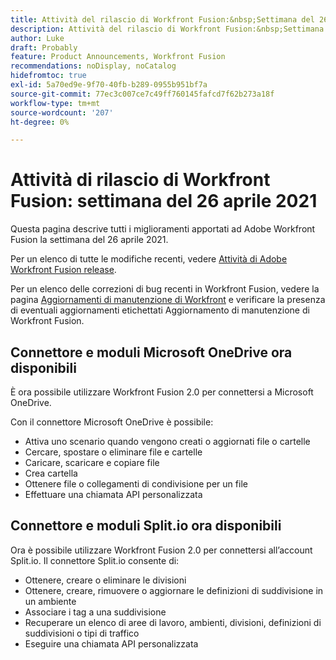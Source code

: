 ```yaml
---
title: Attività del rilascio di Workfront Fusion:&nbsp;Settimana del 26 aprile 2021
description: Attività del rilascio di Workfront Fusion:&nbsp;Settimana del 26 aprile 2021
author: Luke
draft: Probably
feature: Product Announcements, Workfront Fusion
recommendations: noDisplay, noCatalog
hidefromtoc: true
exl-id: 5a70ed9e-9f70-40fb-b289-0955b951bf7a
source-git-commit: 77ec3c007ce7c49ff760145fafcd7f62b273a18f
workflow-type: tm+mt
source-wordcount: '207'
ht-degree: 0%

---
```


# Attività di rilascio di Workfront Fusion: settimana del 26 aprile 2021

Questa pagina descrive tutti i miglioramenti apportati ad Adobe Workfront Fusion la settimana del 26 aprile 2021.

Per un elenco di tutte le modifiche recenti, vedere [Attività di Adobe Workfront Fusion release](/help/workfront-fusion/fusion-product-releases/fusion-release-activity.md).

Per un elenco delle correzioni di bug recenti in Workfront Fusion, vedere la pagina [Aggiornamenti di manutenzione di Workfront](https://experienceleague.adobe.com/docs/workfront-known-issues/releases/current-updates.html?lang=it) e verificare la presenza di eventuali aggiornamenti etichettati Aggiornamento di manutenzione di Workfront Fusion.

## Connettore e moduli Microsoft OneDrive ora disponibili

È ora possibile utilizzare Workfront Fusion 2.0 per connettersi a Microsoft OneDrive.

Con il connettore Microsoft OneDrive è possibile:

* Attiva uno scenario quando vengono creati o aggiornati file o cartelle
* Cercare, spostare o eliminare file e cartelle
* Caricare, scaricare e copiare file
* Crea cartella
* Ottenere file o collegamenti di condivisione per un file
* Effettuare una chiamata API personalizzata


## Connettore e moduli Split.io ora disponibili

Ora è possibile utilizzare Workfront Fusion 2.0 per connettersi all’account Split.io. Il connettore Split.io consente di:

* Ottenere, creare o eliminare le divisioni
* Ottenere, creare, rimuovere o aggiornare le definizioni di suddivisione in un ambiente
* Associare i tag a una suddivisione
* Recuperare un elenco di aree di lavoro, ambienti, divisioni, definizioni di suddivisioni o tipi di traffico
* Eseguire una chiamata API personalizzata
